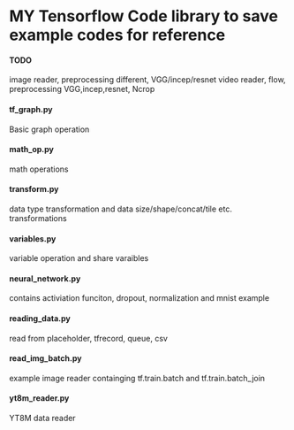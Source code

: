 # MY Tensorflow Code library to save example codes for reference
#### TODO
image reader, preprocessing different, VGG/incep/resnet
video reader, flow, preprocessing VGG,incep,resnet, Ncrop

#### tf\_graph.py
Basic graph operation
#### math\_op.py
math operations
#### transform.py
data type transformation and data size/shape/concat/tile etc. transformations
#### variables.py
variable operation and share varaibles
#### neural\_network.py
contains activiation funciton, dropout, normalization and mnist example
#### reading\_data.py
read from placeholder, tfrecord, queue, csv
#### read\_img\_batch.py
example image reader containging tf.train.batch and tf.train.batch\_join
#### yt8m\_reader.py
YT8M data reader

